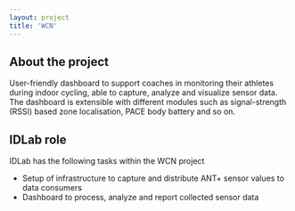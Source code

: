 ```yaml
---
layout: project
title: 'WCN'
---
```


## About the project
User-friendly dashboard to support coaches in monitoring their athletes during indoor cycling, able to capture, analyze and visualize sensor data. The dashboard is extensible with different modules such
as signal-strength (RSSI) based zone localisation, PACE body battery and so on.


## IDLab role
IDLab has the following tasks within the WCN project
* Setup of infrastructure to capture and distribute ANT+ sensor values to data consumers
* Dashboard to process, analyze and report collected sensor data
